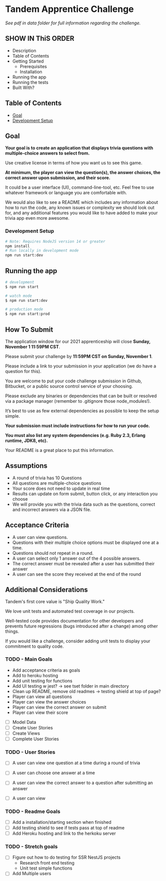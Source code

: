 # Tandem Apprentice Challenge

<i>See pdf in data folder for full information regarding the challenge.</i>

## SHOW IN ThiS ORDER
- Description
- Table of Contents
- Getting Started
  - Prerequisites
  - Installation
- Running the app
- Running the tests
- Built With?

<!-- TABLE OF CONTENTS -->
## Table of Contents

* [Goal](#goal)
* [Development Setup](#development-setup)


## Goal

**Your goal is to create an application that displays trivia questions with multiple-choice answers to select from.**

Use creative license in terms of how you want us to see this game. 

**At minimum, the player can view the question(s), the answer choices, the correct answer upon submission, and their score.** 

It could be a user interface (UI), command-line-tool, etc. Feel free to use whatever framework or language you are comfortable with.

We would also like to see a README which includes any information about how to run the code, any known issues or complexity we should look out for, and any additional features you would like to have added to make your trivia app even more awesome.

### Development Setup
```sh
# Note: Requires NodeJS version 14 or greater
npm install
# Run locally in development mode
npm run start:dev
```

## Running the app
```sh
# development
$ npm run start

# watch mode
$ npm run start:dev

# production mode
$ npm run start:prod
```

## How To Submit

The application window for our 2021 apprenticeship will close <b>Sunday,
November 1 11:59PM CST</b>. 

Please submit your challenge by <b>11:59PM CST on
Sunday, November 1</b>. 

Please include a link to your submission in your application (we do have a
question for this). 

You are welcome to put your code challenge submission in
Github, Bitbucket, or a public source control service of your choosing. 

Please exclude any binaries or dependencies that can be built or resolved via a
package manager (remember to .gitignore those node_modules!). 

Itʼs best to use as few external dependencies as possible to keep the setup simple.

<b>Your submission must include instructions for how to run your code.</b>

<b>You must also list any system dependencies (e.g. Ruby 2.3, Erlang runtime, JDK8, etc).</b>

Your README is a great place to put this information.

## Assumptions
- A round of trivia has 10 Questions
- All questions are multiple-choice questions
- Your score does not need to update in real time
- Results can update on form submit, button click, or any interaction you choose
- We will provide you with the trivia data such as the questions, correct and incorrect answers via a
JSON file.

## Acceptance Criteria
- A user can view questions.
- Questions with their multiple choice options must be displayed one at a time.
- Questions should not repeat in a round.
- A user can select only 1 answer out of the 4 possible answers.
- The correct answer must be revealed after a user has submitted their answer
- A user can see the score they received at the end of the round

## Additional Considerations
Tandem's first core value is "Ship Quality Work." 

We love unit tests and automated test coverage in our projects.

Well-tested code provides documentation for other developers and prevents
future regressions (bugs introduced after a change) among other
things. 

If you would like a challenge, consider adding unit tests
to display your commitment to quality code.

### TODO - Main Goals
- Add acceptance criteria as goals
- Add to heroku hosting
- Add unit testing for functions
- Add UI testing w jest? -> see tset folder in main directory
- Clean up README, remove old readmes -> testing shield at top of page?
- Player can view all questions
- Player can view the answer choices
- Player can view the correct answer on submit
- Player can view their score
- [ ] Model Data
- [ ] Create User Stories
- [ ] Create Views
- [ ] Complete User Stories

### TODO - User Stories
- [ ] A user can view one question at a time during a round of trivia
- [ ] A user can choose one answer at a time
- [ ] A user can view the correct answer to a question after submitting an answer
- [ ] A user can view


### TODO - Readme Goals
- [ ] Add a installation/starting section when finished
- [ ] Add testing shield to see if tests pass at top of readme
- [ ] Add Heroku hosting and link to the herkoku server

### TODO - Stretch goals
- [ ] Figure out how to do testing for SSR NestJS projects
  - Research front end testing
  - Unit test simple functions
- [ ] Add Multiple users